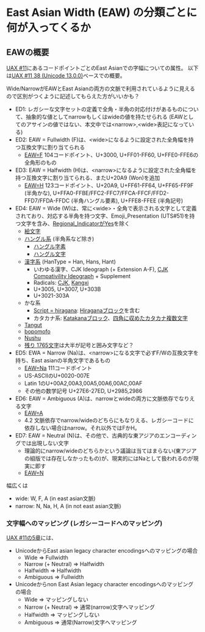 # East Asian Width (EAW) の分類ごとに何が入ってくるか

## EAWの概要

[UAX #11](http://www.unicode.org/reports/tr11/)にあるコードポイントごとのEast Asianでの字幅についての属性。
以下は[UAX #11 38 (Unicode 13.0.0)](http://www.unicode.org/reports/tr11/tr11-38.html)ベースでの概要。

Wide/NarrowがEAWとEast Asianの両方の文脈で利用されているように見えるので区別がつくように記述してもらえた方がいいかも？

- ED1: レガシーな文字セットの定義で全角・半角の対応付けがあるものについて、抽象的な値としてnarrowもしくはwideの値を持たせられる (EAWとしてのアサインの値ではない、本文中では&lt;narrow&gt;,&lt;wide&gt;表記になっている)
- ED2: EAW = Fullwidth (F)は、&lt;wide&gt;になるように設定された全角幅を持つ互換文字に割り当てられる
  - [EAW=F](https://util.unicode.org/UnicodeJsps/list-unicodeset.jsp?a=%5B%3AEast_Asian_Width%3DF%3A%5D) 104コードポイント、U+3000, U+FF01-FF60, U+FFE0-FFE6の全角形のもの
- ED3: EAW = Halfwidth (H)は、&lt;narrow&gt;になるように設定された全角幅を持つ互換文字に割り当てられる、またU+20A9 (Won)を追加
  - [EAW=H](https://util.unicode.org/UnicodeJsps/list-unicodeset.jsp?a=%5B%3AEast_Asian_Width%3DH%3A%5D) 123コードポイント、U+20A9, U+FF61-FF64, U+FF65-FF9F (半角かな), U+FFA0-FFBE/FFC2-FFC7/FFCA-FFCF/FFD2-FFD7/FFDA-FFDC (半角ハングル要素), U+FFE8-FFEE (半角記号)
- ED4: EAW = Wide (W)は、常に&lt;wide&gt;・全角で表示される文字として定義されており、対応する半角を持つ文字、Emoji_Presentation (UTS#51)を持つ文字を含み、[Regional_IndicatorがYes](https://util.unicode.org/UnicodeJsps/list-unicodeset.jsp?a=%5B%3ARegional_Indicator%3DYes%3A%5D)を除く
  - [絵文字](https://util.unicode.org/UnicodeJsps/list-unicodeset.jsp?a=%5B%3AEmoji_Presentation%3DYes%3A%5D&g=&i=East_Asian_Width+Decomposition_Type)
  - [ハングル系](https://util.unicode.org/UnicodeJsps/list-unicodeset.jsp?a=%5B%3AScript%3DHangul%3A%5D&g=&i=East_Asian_Width+Decomposition_Type) (半角系など除き)
    - [ハングル字素](https://util.unicode.org/UnicodeJsps/list-unicodeset.jsp?a=[:Block=Hangul_Jamo:])
    - [ハングル文字](https://util.unicode.org/UnicodeJsps/list-unicodeset.jsp?a=%5Cp%7BBlock%3DHangul+Syllables%7D&g=&i=East_Asian_Width+Decomposition_Type)
  - [漢字系](https://util.unicode.org/UnicodeJsps/list-unicodeset.jsp?a=%5B%3AHanType%21%3Dna%3A%5D&g=&i=East_Asian_Width+Decomposition_Type) (HanType = Han, Hans, Hant)
    - いわゆる漢字、CJK Ideograph (+ Extension A-F), [CJK Compativility Ideograph](https://util.unicode.org/UnicodeJsps/list-unicodeset.jsp?a=%5Cp%7BBlock%3DCJK+Compatibility+Ideographs%7D&g=&i=East_Asian_Width+Decomposition_Type) + Supplement
    - Radicals: [CJK](https://util.unicode.org/UnicodeJsps/list-unicodeset.jsp?a=%5Cp%7BBlock%3DCJK+Radicals+Supplement%7D&g=&i=East_Asian_Width+Decomposition_Type), [Kangxi](https://util.unicode.org/UnicodeJsps/list-unicodeset.jsp?a=%5Cp%7BBlock%3DKangxi+Radicals%7D&g=&i=East_Asian_Width+Decomposition_Type)
    - U+3005, U+3007, U+303B
    - U+3021-303A
  - かな系
    - [Script = hiragana](https://util.unicode.org/UnicodeJsps/list-unicodeset.jsp?a=%5B%3AScript%3DHiragana%3A%5D&g=&i=East_Asian_Width+Decomposition_Type): [Hiraganaブロック](https://util.unicode.org/UnicodeJsps/list-unicodeset.jsp?a=%5Cp%7BBlock%3DHiragana%7D&g=&i=East_Asian_Width+Decomposition_Type)を含む
    - カタカナ系: [Katakanaブロック](https://util.unicode.org/UnicodeJsps/list-unicodeset.jsp?a=%5Cp%7BBlock%3DKatakana%7D&g=&i=East_Asian_Width+Decomposition_Type)、[四角に収めたカタカナ複数文字](https://util.unicode.org/UnicodeJsps/list-unicodeset.jsp?a=%5Cp%7Bsubhead%3DSquared+Katakana+words%7D&g=&i=East_Asian_Width+Decomposition_Type)
  - [Tangut](https://util.unicode.org/UnicodeJsps/list-unicodeset.jsp?a=%5B%3AScript%3DTangut%3A%5D&g=&i=East_Asian_Width+Decomposition_Type)
  - [bopomofo](https://util.unicode.org/UnicodeJsps/list-unicodeset.jsp?a=%5B%3AScript%3DBopomofo%3A%5D&g=&i=East_Asian_Width+Decomposition_Type)
  - [Nushu](https://util.unicode.org/UnicodeJsps/list-unicodeset.jsp?a=%5B%3AScript%3DNushu%3A%5D&g=&i=East_Asian_Width+Decomposition_Type)
  - [残り 1765文字](https://util.unicode.org/UnicodeJsps/list-unicodeset.jsp?a=%5B%3AEast_Asian_Width%3DW%3A%5D%26%5B%3AHanType%3Dna%3A%5D%26%5B%5B%3Ascript%21%3DHangul%3A%5D%26%5B%3AEmoji_Presentation%21%3DYes%3A%5D%26%5B%3AScript%21%3DHiragana%3A%5D%26%5B%3AScript%21%3DKatakana%3A%5D%26%5B%3Ascript%21%3Dtangut%3A%5D%26%5B%3Ascript%21%3DBopomofo%3A%5D%26%5B%3AScript%21%3DNushu%3A%5D%5D&g=&i=)は大半が記号と囲み文字など？
- ED5: EWA = Narrow (Na)は、&lt;narrow&gt;になる文字で必ずF/Wの互換文字を持ち、East asianの半角文字であるもの
  - [EAW=Na](https://util.unicode.org/UnicodeJsps/list-unicodeset.jsp?a=%5B%3AEast_Asian_Width%3DNa%3A%5D&g=&i=) 111コードポイント
  - US-ASCIIのU+0020-007E
  - Latin 1のU+00A2,00A3,00A5,00A6,00AC,00AF
  - その他の数学記号 U+27E6-27ED, U+2985,2986
- ED6: EAW = Ambiguous (A)は、narrowとwideの両方に文脈依存でなりえる文字
  - [EAW=A](https://util.unicode.org/UnicodeJsps/list-unicodeset.jsp?a=%5B%3AEast_Asian_Width%3DA%3A%5D)
  - 4.2 文脈依存でnarrow/wideのどちらにもなりえる、レガシーコードに依存しない場合はnarrow。それ以外ではFかH。
- ED7: EAW = Neutral (N)は、その他で、古典的な東アジアのエンコーディングでは出現しない文字
  - 理論的にnarrow/wideのどちらかという議論は当てはまらない(東アジアの組版では存在しなかったもの)が、現実的にはNaとして扱われるのが現実に即す
  - [EAW=N](https://util.unicode.org/UnicodeJsps/list-unicodeset.jsp?a=%5B%3AEast_Asian_Width%3DN%3A%5D)

幅広くは
- wide: W, F, A (in east asian文脈)
- narrow: N, Na, H, A (in not east asian文脈)

### 文字幅へのマッピング (レガシーコードへのマッピング)

[UAX #11の5章](http://www.unicode.org/reports/tr11/tr11-38.html#Recommendations)には、

- UnicodeからEast asian legacy character encodingsへのマッピングの場合
  - Wide => Fullwidth
  - Narrow (+ Neutral) => Halfwidth
  - Halfwidth => Halfwidth
  - Ambiguous => Fullwidth
- Unicodeからnon East Asian legacy character encodingsへのマッピングの場合
  - Wide => マッピングしない
  - Narrow (+ Neutral) => 通常(narrow)文字へマッピング
  - Halfwidth => マッピングしない
  - Ambiguous => 通常(Narrow)文字へマッピング
